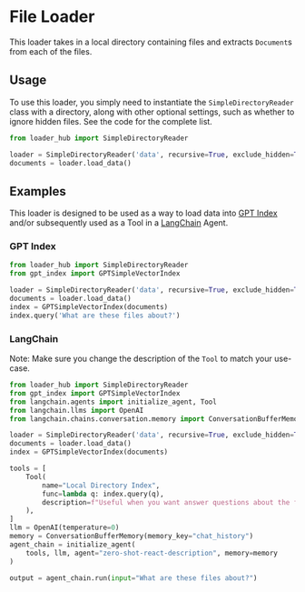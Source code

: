 # File Loader

This loader takes in a local directory containing files and extracts `Document`s from each of the files.

## Usage

To use this loader, you simply need to instantiate the `SimpleDirectoryReader` class with a directory, along with other optional settings, such as whether to ignore hidden files. See the code for the complete list.

```python
from loader_hub import SimpleDirectoryReader

loader = SimpleDirectoryReader('data', recursive=True, exclude_hidden=True)
documents = loader.load_data()
```

## Examples

This loader is designed to be used as a way to load data into [GPT Index](https://github.com/jerryjliu/gpt_index/tree/main/gpt_index) and/or subsequently used as a Tool in a [LangChain](https://github.com/hwchase17/langchain) Agent.

### GPT Index

```python
from loader_hub import SimpleDirectoryReader
from gpt_index import GPTSimpleVectorIndex

loader = SimpleDirectoryReader('data', recursive=True, exclude_hidden=True)
documents = loader.load_data()
index = GPTSimpleVectorIndex(documents)
index.query('What are these files about?')
```

### LangChain

Note: Make sure you change the description of the `Tool` to match your use-case.

```python
from loader_hub import SimpleDirectoryReader
from gpt_index import GPTSimpleVectorIndex
from langchain.agents import initialize_agent, Tool
from langchain.llms import OpenAI
from langchain.chains.conversation.memory import ConversationBufferMemory

loader = SimpleDirectoryReader('data', recursive=True, exclude_hidden=True)
documents = loader.load_data()
index = GPTSimpleVectorIndex(documents)

tools = [
    Tool(
        name="Local Directory Index",
        func=lambda q: index.query(q),
        description=f"Useful when you want answer questions about the files in your local directory.",
    ),
]
llm = OpenAI(temperature=0)
memory = ConversationBufferMemory(memory_key="chat_history")
agent_chain = initialize_agent(
    tools, llm, agent="zero-shot-react-description", memory=memory
)

output = agent_chain.run(input="What are these files about?")
```
